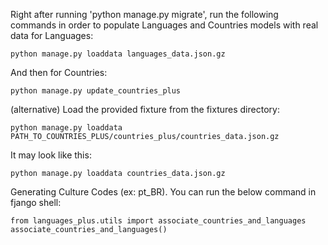 Right after running 'python manage.py migrate', run the following commands in order to populate Languages and Countries
 models with real data for Languages:
 
`python manage.py loaddata languages_data.json.gz`
  
And then for Countries:

`python manage.py update_countries_plus`
  
(alternative) Load the provided fixture from the fixtures directory:

`python manage.py loaddata PATH_TO_COUNTRIES_PLUS/countries_plus/countries_data.json.gz`

It may look like this:

`python manage.py loaddata countries_data.json.gz` 

Generating Culture Codes (ex: pt_BR).
You can run the below command in fjango shell:

`from languages_plus.utils import associate_countries_and_languages`
`associate_countries_and_languages()`

